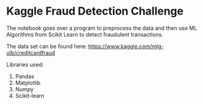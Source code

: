 # Kaggle Fraud Detection Challenge
The notebook goes over a program to preprocess the data and then use ML Algorithms from Scikit Learn to detect fraudulent transactions.


The data set can be found here:
https://www.kaggle.com/mlg-ulb/creditcardfraud

Libraries used:

1. Pandas
2. Matplotlib
3. Numpy
4. Scikit-learn
